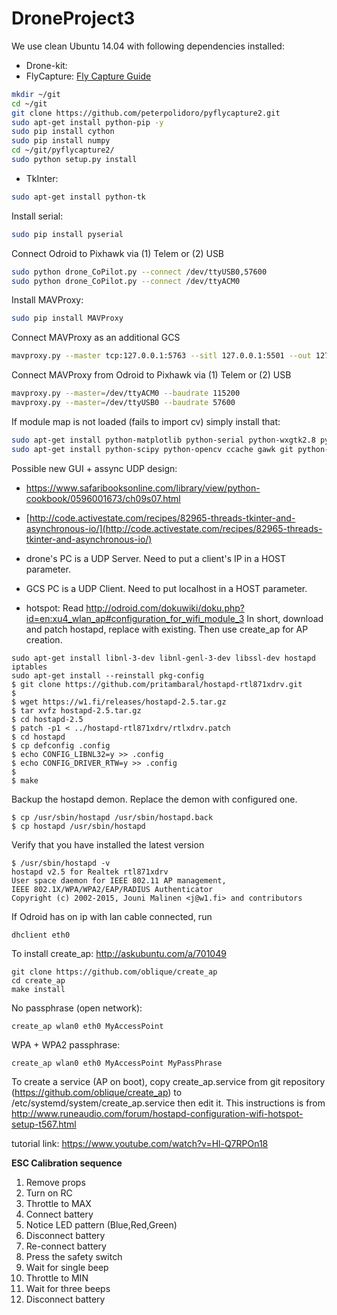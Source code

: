 # DroneProject3

We use clean Ubuntu 14.04 with following dependencies installed:
- Drone-kit:
- FlyCapture:
[Fly Capture Guide](https://github.com/jordens/pyflycapture2)
```sh
mkdir ~/git
cd ~/git
git clone https://github.com/peterpolidoro/pyflycapture2.git
sudo apt-get install python-pip -y
sudo pip install cython
sudo pip install numpy
cd ~/git/pyflycapture2/
sudo python setup.py install
```

- TkInter:
```sh
sudo apt-get install python-tk
```

Install serial:
```sh
sudo pip install pyserial
```

Connect Odroid to Pixhawk via (1) Telem or (2) USB
```sh
sudo python drone_CoPilot.py --connect /dev/ttyUSB0,57600
sudo python drone_CoPilot.py --connect /dev/ttyACM0
```

Install MAVProxy:
```sh
sudo pip install MAVProxy
```

Connect MAVProxy as an additional GCS
```sh
mavproxy.py --master tcp:127.0.0.1:5763 --sitl 127.0.0.1:5501 --out 127.0.0.1:14550 --out 127.0.0.1:14551 --map
```

Connect MAVProxy from Odroid to Pixhawk via (1) Telem or (2) USB
```sh
mavproxy.py --master=/dev/ttyACM0 --baudrate 115200
mavproxy.py --master=/dev/ttyUSB0 --baudrate 57600
```


If module map is not loaded (fails to import cv) simply install that:
```sh
sudo apt-get install python-matplotlib python-serial python-wxgtk2.8 python-lxml
sudo apt-get install python-scipy python-opencv ccache gawk git python-pip python-pexpect
```

Possible new GUI + assync UDP design:
- [https://www.safaribooksonline.com/library/view/python-cookbook/0596001673/ch09s07.html
](https://www.safaribooksonline.com/library/view/python-cookbook/0596001673/ch09s07.html
)
- [http://code.activestate.com/recipes/82965-threads-tkinter-and-asynchronous-io/](http://code.activestate.com/recipes/82965-threads-tkinter-and-asynchronous-io/)


- drone's PC is a UDP Server. Need to put a client's IP in a HOST parameter.
- GCS PC is a UDP Client. Need to put localhost in a HOST parameter.
- hotspot:
Read http://odroid.com/dokuwiki/doku.php?id=en:xu4_wlan_ap#configuration_for_wifi_module_3
In short, download and patch hostapd, replace with existing. Then use create_ap for AP creation.
```
sudo apt-get install libnl-3-dev libnl-genl-3-dev libssl-dev hostapd iptables
sudo apt-get install --reinstall pkg-config
$ git clone https://github.com/pritambaral/hostapd-rtl871xdrv.git
$
$ wget https://w1.fi/releases/hostapd-2.5.tar.gz
$ tar xvfz hostapd-2.5.tar.gz
$ cd hostapd-2.5
$ patch -p1 < ../hostapd-rtl871xdrv/rtlxdrv.patch
$ cd hostapd
$ cp defconfig .config
$ echo CONFIG_LIBNL32=y >> .config
$ echo CONFIG_DRIVER_RTW=y >> .config
$ 
$ make
```
Backup the hostapd demon. Replace the demon with configured one.
```
$ cp /usr/sbin/hostapd /usr/sbin/hostapd.back
$ cp hostapd /usr/sbin/hostapd
```
Verify that you have installed the latest version
```
$ /usr/sbin/hostapd -v
hostapd v2.5 for Realtek rtl871xdrv
User space daemon for IEEE 802.11 AP management,
IEEE 802.1X/WPA/WPA2/EAP/RADIUS Authenticator
Copyright (c) 2002-2015, Jouni Malinen <j@w1.fi> and contributors
```
If Odroid has on ip with lan cable connected, run
```
dhclient eth0
```
To install create_ap: http://askubuntu.com/a/701049
```
git clone https://github.com/oblique/create_ap
cd create_ap
make install
```
No passphrase (open network):
```
create_ap wlan0 eth0 MyAccessPoint
```
WPA + WPA2 passphrase:
```
create_ap wlan0 eth0 MyAccessPoint MyPassPhrase
```
To create a service (AP on boot), copy create_ap.service from git repository (https://github.com/oblique/create_ap) to /etc/systemd/system/create_ap.service then edit it. This instructions is from http://www.runeaudio.com/forum/hostapd-configuration-wifi-hotspot-setup-t567.html

tutorial link: https://www.youtube.com/watch?v=Hl-Q7RPOn18 

**ESC Calibration sequence**
1. Remove props
2. Turn on RC
3. Throttle to MAX
4. Connect battery
5. Notice LED pattern (Blue,Red,Green)
6. Disconnect battery
7. Re-connect battery
8. Press the safety switch
9. Wait for single beep
10. Throttle to MIN
11. Wait for three beeps
12. Disconnect battery

